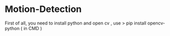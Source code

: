 # Motion-Detection
First of all, you need to install python and open cv , use > pip install opencv-python ( in CMD )
